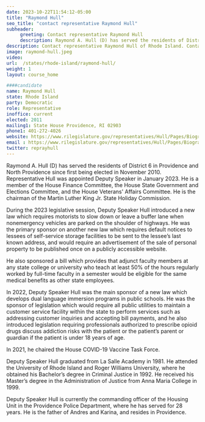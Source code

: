 ```yaml
---
date: 2023-10-22T11:54:12-05:00
title: "Raymond Hull"
seo_title: "contact representative Raymond Hull"
subheader:
     greeting: Contact representative Raymond Hull
     description: Raymond A. Hull (D) has served the residents of District 6 in Providence and North Providence since first being elected in November 2010. Representative Hull was appointed Deputy Speaker in January 2023.
description: Contact representative Raymond Hull of Rhode Island. Contact information for Raymond Hull includes email address, phone number, and mailing address.
image: raymond-hull.jpeg
video:
url:  /states/rhode-island/raymond-hull/
weight: 1
layout: course_home

####candidate
name: Raymond Hull
state: Rhode Island
party: Democratic
role: Representative
inoffice: current
elected: 2011
mailing1: State House Providence, RI 02903
phone1: 401-272-4026
website: https://www.rilegislature.gov/representatives/Hull/Pages/Biography.aspx/
email : https://www.rilegislature.gov/representatives/Hull/Pages/Biography.aspx/
twitter: reprayhull
---
```


Raymond A. Hull (D) has served the residents of District 6 in Providence and North Providence since first being elected in November 2010. Representative Hull was appointed Deputy Speaker in January 2023. He is a member of the House Finance Committee, the House State Government and Elections Committee, and the House Veterans' Affairs Committee. He is the chairman of the Martin Luther King Jr. State Holiday Commission.

During the 2023 legislative session, Deputy Speaker Hull introduced a new law which requires motorists to slow down or leave a buffer lane when nonemergency vehicles are parked on the shoulder of highways. He was the primary sponsor on another new law which requires default notices to lessees of self-service storage facilities to be sent to the lessee’s last known address, and would require an advertisement of the sale of personal property to be published once on a publicly accessible website.

He also sponsored a bill which provides that adjunct faculty members at any state college or university who teach at least 50% of the hours regularly worked by full-time faculty in a semester would be eligible for the same medical benefits as other state employees.

In 2022, Deputy Speaker Hull was the main sponsor of a new law which develops dual language immersion programs in public schools. He was the sponsor of legislation which would require all public utilities to maintain a customer service facility within the state to perform services such as addressing customer inquiries and accepting bill payments, and he also introduced legislation requiring professionals authorized to prescribe opioid drugs discuss addiction risks with the patient or the patient’s parent or guardian if the patient is under 18 years of age.

In 2021, he chaired the House COVID-19 Vaccine Task Force.

Deputy Speaker Hull graduated from La Salle Academy in 1981. He attended the University of Rhode Island and Roger Williams University, where he obtained his Bachelor’s degree in Criminal Justice in 1992. He received his Master’s degree in the Administration of Justice from Anna Maria College in 1999.

Deputy Speaker Hull is currently the commanding officer of the Housing Unit in the Providence Police Department, where he has served for 28 years. He is the father of Andres and Karina, and resides in Providence.
